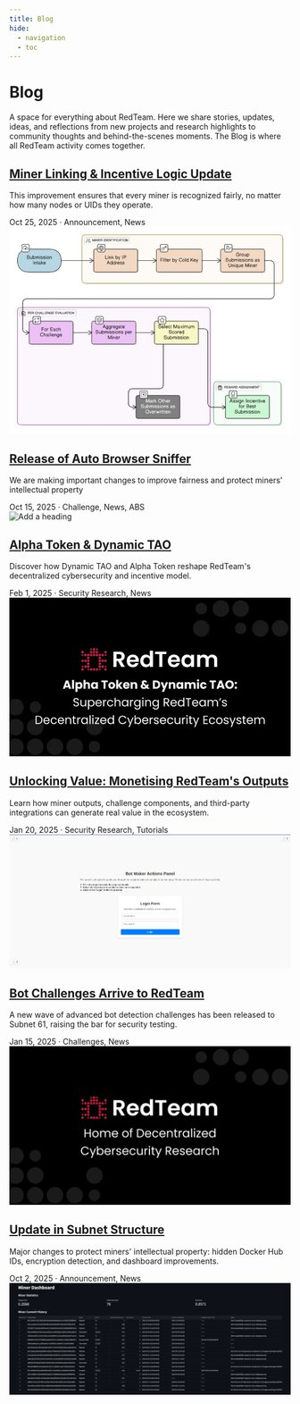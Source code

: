 ```yaml
---
title: Blog
hide:
  - navigation
  - toc
---
```


<div class="blog-header">
  <h1>Blog</h1>
  <p class="blog-subtitle">A space for everything about RedTeam. Here we share stories, updates, ideas, and reflections from new projects and research highlights to community thoughts and behind-the-scenes moments. The Blog is where all RedTeam activity comes together.</p>
</div>

<div class="blog-posts">
<article class="blog-post">
    <div class="post-content">
        <h2><a href="../blog/posts/incentive-logic-update/">Miner Linking & Incentive Logic Update</a></h2>
        <p class="post-excerpt">This improvement ensures that every miner is recognized fairly, no matter how many nodes or UIDs they operate.</p>
        <div class="post-meta">
            <span class="post-date">Oct 25, 2025</span>
            <span class="post-separator">·</span>
            <span class="post-tags">Announcement, News</span>
        </div>
    </div>
    <div class="post-image">
        <img src="../assets/images/diagram-redteam.jpg" alt="Miner Linking & Incentive Logic">
    </div>
</article>

  <article class="blog-post">
    <div class="post-content">
      <h2><a href="../blog/posts/an.ab_sniffer_v4/">Release of Auto Browser Sniffer</a></h2>
      <p class="post-excerpt">We are making important changes to improve fairness and protect miners' intellectual property </p>
      <div class="post-meta">
        <span class="post-date">Oct 15, 2025</span>
        <span class="post-separator">·</span>
        <span class="post-tags">Challenge, News, ABS</span>
      </div>
    </div>
    <div class="post-image">
      <img alt="Add a heading" src="https://github.com/user-attachments/assets/9335e859-90b8-4277-b95f-eabc55e3a041" />
    </div>
  </article>
  
  <article class="blog-post">
    <div class="post-content">
      <h2><a href="../blog/posts/dynamic-tao-alpha-token/">Alpha Token & Dynamic TAO</a></h2>
      <p class="post-excerpt">Discover how Dynamic TAO and Alpha Token reshape RedTeam's decentralized cybersecurity and incentive model.</p>
      <div class="post-meta">
        <span class="post-date">Feb 1, 2025</span>
        <span class="post-separator">·</span>
        <span class="post-tags">Security Research, News</span>
      </div>
    </div>
    <div class="post-image">
      <img src="../assets/images/alpha-token.png" alt="Alpha Token & Dynamic TAO">
    </div>
  </article>

  <article class="blog-post">
    <div class="post-content">
      <h2><a href="../blog/posts/monetization-opportunities/">Unlocking Value: Monetising RedTeam's Outputs</a></h2>
      <p class="post-excerpt">Learn how miner outputs, challenge components, and third-party integrations can generate real value in the ecosystem.</p>
      <div class="post-meta">
        <span class="post-date">Jan 20, 2025</span>
        <span class="post-separator">·</span>
        <span class="post-tags">Security Research, Tutorials</span>
      </div>
    </div>
    <div class="post-image">
      <img src="../assets/images/decentralized-cybersecurity2.webp" alt="Monetization">
    </div>
  </article>

  <article class="blog-post">
    <div class="post-content">
      <h2><a href="../blog/posts/bot-detection-challenges/">Bot Challenges Arrive to RedTeam</a></h2>
      <p class="post-excerpt">A new wave of advanced bot detection challenges has been released to Subnet 61, raising the bar for security testing.</p>
      <div class="post-meta">
        <span class="post-date">Jan 15, 2025</span>
        <span class="post-separator">·</span>
        <span class="post-tags">Challenges, News</span>
      </div>
    </div>
    <div class="post-image">
      <img src="../assets/images/decentralized-cybersecurity.png" alt="Bot Challenges">
    </div>
  </article>

  <article class="blog-post">
    <div class="post-content">
      <h2><a href="../blog/posts/an.structure-update/">Update in Subnet Structure</a></h2>
      <p class="post-excerpt">Major changes to protect miners' intellectual property: hidden Docker Hub IDs, encryption detection, and dashboard improvements.</p>
      <div class="post-meta">
        <span class="post-date">Oct 2, 2025</span>
        <span class="post-separator">·</span>
        <span class="post-tags">Announcement, News</span>
      </div>
    </div>
    <div class="post-image">
      <img src="../assets/images/annoucements/redteam-dashboard.png" alt="Subnet Structure">
    </div>
  </article>

</div>
